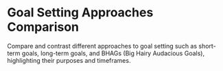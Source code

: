 # Goal Setting Approaches Comparison

Compare and contrast different approaches to goal setting such as short-term goals, long-term goals, and BHAGs (Big Hairy Audacious Goals), highlighting their purposes and timeframes.